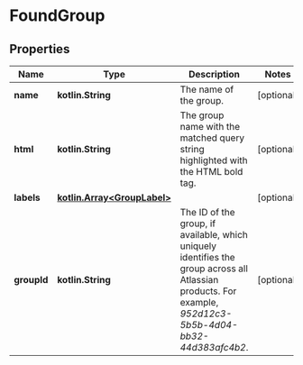 
# FoundGroup

## Properties
Name | Type | Description | Notes
------------ | ------------- | ------------- | -------------
**name** | **kotlin.String** | The name of the group. |  [optional]
**html** | **kotlin.String** | The group name with the matched query string highlighted with the HTML bold tag. |  [optional]
**labels** | [**kotlin.Array&lt;GroupLabel&gt;**](GroupLabel.md) |  |  [optional]
**groupId** | **kotlin.String** | The ID of the group, if available, which uniquely identifies the group across all Atlassian products. For example, *952d12c3-5b5b-4d04-bb32-44d383afc4b2*. |  [optional]



